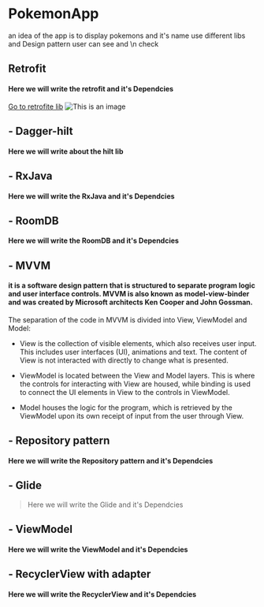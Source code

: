 # PokemonApp
an idea of the app is to display pokemons and it's name use different libs and Design pattern user can see and \n check
## Retrofit 
#### Here we will write the retrofit and it's Dependcies
[Go to retrofite lib](www.google.com)
![This is an image](https://myoctocat.com/assets/images/base-octocat.svg)
## - Dagger-hilt
#### Here we will write about the hilt lib
## - RxJava
#### Here we will write the RxJava and it's Dependcies
## - RoomDB
#### Here we will write the RoomDB and it's Dependcies
## - MVVM
#### it is a software design pattern that is structured to separate program logic and user interface controls. MVVM is also known as model-view-binder and was created by Microsoft architects Ken Cooper and John Gossman.

The separation of the code in MVVM is divided into View, ViewModel and Model:

- View is the collection of visible elements, which also receives user input. This includes user interfaces (UI), animations and text. The content of View is not interacted with directly to change what is presented.

- ViewModel is located between the View and Model layers. This is where the controls for interacting with View are housed, while binding is used to connect the UI elements in View to the controls in ViewModel.

- Model houses the logic for the program, which is retrieved by the ViewModel upon its own receipt of input from the user through View.
## - Repository pattern
#### Here we will write the Repository pattern and it's Dependcies
## - Glide
> Here we will write the Glide and it's Dependcies
## - ViewModel
#### Here we will write the ViewModel and it's Dependcies
## - RecyclerView with adapter
#### Here we will write the RecyclerView and it's Dependcies

